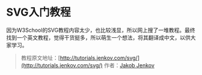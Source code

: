 # SVG入门教程

因为W3School的SVG教程内容太少，也比较浅显，所以网上搜了一堆教程。最终找到一个英文教程，觉得干货挺多，所以萌生一个想法，将其翻译成中文，以供大家学习。

> 教程原文地址：[http://tutorials.jenkov.com/svg/](http://tutorials.jenkov.com/svg/)
	作者：[Jakob Jenkov](https://plus.google.com/+JakobJenkov?rel=author)
